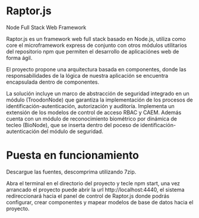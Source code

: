 # Raptor.js
Node Full Stack Web Framework

Raptor.js es un framework web full stack basado en Node.js, utiliza como core el microframework express de conjunto con otros módulos utilitarios del repositorio npm que permiten el desarrollo de aplicaciónes web de forma ágil.

El proyecto propone una arquitectura basada en componentes, donde las responsabilidades de la lógica de nuestra aplicación se encuentra encapsulada dentro de componentes.

La solución incluye un marco de abstracción de seguridad integrado en un módulo (TroodonNode) que garantiza la implementación de los procesos de identificación-autenticación, autorización y auditoría. Implementa un extensión de los modelos de control de acceso RBAC y CAEM.
Además cuenta con un módulo de reconocimiento biométrico por dinámica de tecleo (BioNode), que se inserta dentro del poceso de identificación-autenticación del módulo de seguridad.

# Puesta en funcionamiento
Descargue las fuentes, descomprima utilizando 7zip.

Abra el terminal en el directorio del proyecto y tecle npm start, una vez arrancado el proyecto puede abrir la url http://localhost:4440, el sistema redireccionará hacia el panel de control de Raptor.js donde podrás configurar, crear componentes y mapear modelos de base de datos hacia el proyecto.
